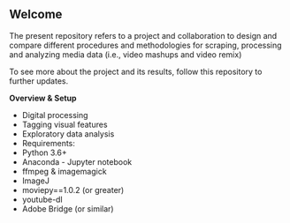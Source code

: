 ## Welcome

The present repository refers to a project and collaboration to design and compare different procedures and methodologies for scraping, processing and analyzing media data (i.e., video mashups and video remix)

To see more about the project and its results, follow this repository to further updates.

**Overview & Setup** 
- Digital processing
- Tagging visual features
- Exploratory data analysis
- Requirements:
- Python 3.6+
- Anaconda - Jupyter notebook
- ffmpeg & imagemagick
- ImageJ
- moviepy==1.0.2 (or greater)
- youtube-dl
- Adobe Bridge (or similar)
